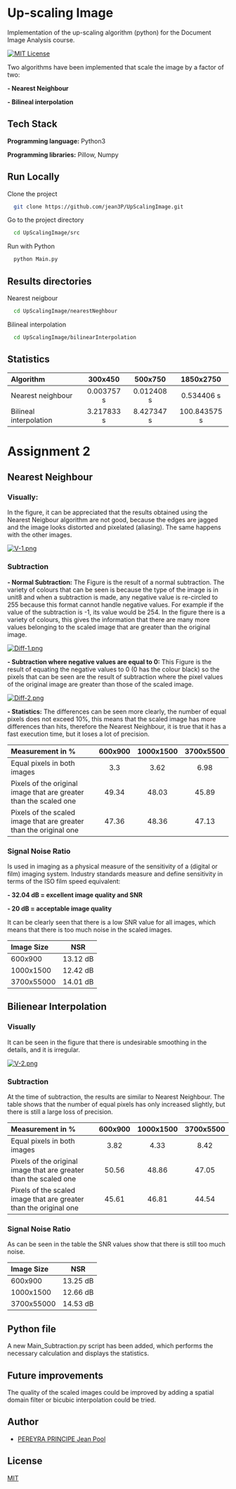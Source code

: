 # Up-scaling Image

Implementation of the up-scaling algorithm (python) for the Document Image Analysis course.

[![MIT License](https://img.shields.io/badge/License-MIT-green.svg)](https://choosealicense.com/licenses/mit/) 

Two algorithms have been implemented that scale the image by a factor of two:

 **- Nearest Neighbour**

 **- Bilineal interpolation**
 
## Tech Stack
 **Programming language:** Python3

 **Programming libraries:** Pillow, Numpy
 
## Run Locally

Clone the project
```bash
  git clone https://github.com/jean3P/UpScalingImage.git
```

Go to the project directory
```bash
  cd UpScalingImage/src
```

Run with Python
```bash
  python Main.py
```
## Results directories
Nearest neigbour
```bash
  cd UpScalingImage/nearestNeghbour
```

Bilineal interpolation
```bash
  cd UpScalingImage/bilinearInterpolation
```

## Statistics

| Algorithm              |   300x450   |   500x750    |   1850x2750    |
|:-----------------------|:-----------:|:------------:|:--------------:|
| Nearest neighbour      | 0.003757 s  |  0.012408 s  |   0.534406 s    |
| Bilineal interpolation | 3.217833 s  |  8.427347 s  |  100.843575 s  |

# Assignment 2

## Nearest Neighbour

### Visually: 
In the figure, it can be appreciated that the results obtained using the Nearest Neigbour algorithm are not good, because the edges are jagged and the image looks distorted and pixelated (aliasing). The same happens with the other images. 

[![V-1.png](https://i.postimg.cc/wvZq6Zys/V-1.png)](https://postimg.cc/TLjM0kcR) 

### Subtraction

 **- Normal Subtraction:** The Figure is the result of a normal subtraction. The variety of colours that can be seen is because the type of the image is in unit8 and when a subtraction is made, any negative value is re-circled to 255 because this format cannot handle negative values. For example if the value of the subtraction is -1, its value would be 254. In the figure there is a variety of colours, this gives the information that there are many more values belonging to the scaled image that are greater than the original image. 

[![Diff-1.png](https://i.postimg.cc/d1LW2SW6/Diff-1.png)](https://postimg.cc/qhHX0QH6)

 **- Subtraction where negative values are equal to 0:** This Figure is the result of equating the negative values to 0 (0 has the colour black) so the pixels that can be seen are the result of subtraction where the pixel values of the original image are greater than those of the scaled image.

[![Diff-2.png](https://i.postimg.cc/63X3RD5J/Diff-2.png)](https://postimg.cc/CZcSprqm)

 **- Statistics:** The differences can be seen more clearly, the number of equal pixels does not exceed 10\%, this means that the scaled image has more differences than hits, therefore the Nearest Neighbour, it is true that it has a fast execution time, but it loses a lot of precision.

| Measurement in %                                                  | 600x900 | 1000x1500 | 3700x5500 |
|:------------------------------------------------------------------|:-------:|:---------:|:---------:|
| Equal pixels in both images                                       |   3.3   |   3.62    |   6.98    |
| Pixels of the original image that are greater than the scaled one |  49.34  |   48.03   |   45.89   |
| Pixels of the scaled image that are greater than the original one |  47.36  |   48.36   |   47.13   |

### Signal Noise Ratio
Is used in imaging as a physical measure of the sensitivity of a (digital or film) imaging system. Industry standards measure and define sensitivity in terms of the ISO film speed equivalent:

**- 32.04 dB = excellent image quality and SNR**

**- 20 dB = acceptable image quality**

It can be clearly seen that there is a low SNR value for all images, which means that there is too much noise in the scaled images.

| Image Size |   NSR    |
|:-----------|:--------:|
| 600x900    | 13.12 dB |
| 1000x1500  | 12.42 dB |
| 3700x55000 | 14.01 dB |

## Bilienear Interpolation

### Visually
It can be seen in the figure that there is undesirable smoothing in the details, and it is irregular.

[![V-2.png](https://i.postimg.cc/PJYX3y3s/V-2.png)](https://postimg.cc/5Q9WjBWn)

### Subtraction
At the time of subtraction, the results are similar to Nearest Neighbour. The table shows that the number of equal pixels has only increased slightly, but there is still a large loss of precision.

| Measurement in %                                                  | 600x900 | 1000x1500 | 3700x5500 |
|:------------------------------------------------------------------|:-------:|:---------:|:---------:|
| Equal pixels in both images                                       |  3.82   |   4.33    |   8.42    |
| Pixels of the original image that are greater than the scaled one |  50.56  |   48.86   |   47.05   |
| Pixels of the scaled image that are greater than the original one |  45.61  |   46.81   |   44.54   |

### Signal Noise Ratio
As can be seen in the table the SNR values show that there is still too much noise.

| Image Size |   NSR    |
|:-----------|:--------:|
| 600x900    | 13.25 dB |
| 1000x1500  | 12.66 dB |
| 3700x55000 | 14.53 dB |

## Python file
A new Main_Subtraction.py script has been added, which performs the necessary calculation and displays the statistics.

## Future improvements
The quality of the scaled images could be improved by adding a spatial domain filter or bicubic interpolation could be tried.


## Author

- [PEREYRA PRINCIPE Jean Pool](https://github.com/jean3P)


## License

[MIT](https://choosealicense.com/licenses/mit/)